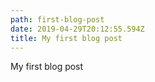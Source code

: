 ```yaml
---
path: first-blog-post
date: 2019-04-29T20:12:55.594Z
title: My first blog post
---
```

My first blog post
